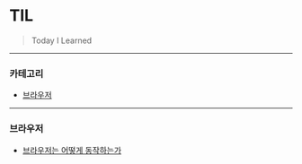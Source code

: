 # TIL
> Today I Learned

---

### 카테고리

* [브라우저](#브라우저)

---

### 브라우저

- [브라우저는 어떻게 동작하는가](브라우저/브라우저는-어떻게-동작하는가.md)
